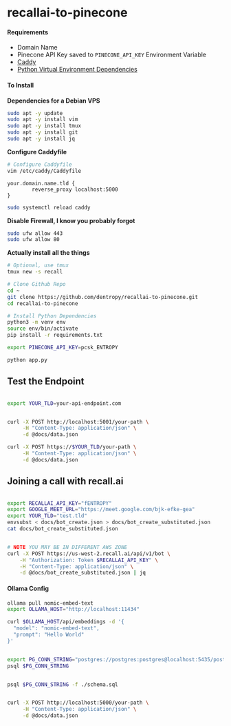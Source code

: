 # recallai-to-pinecone

#### Requirements

* Domain Name
* Pinecone API Key saved to `PINECONE_API_KEY` Environment Variable
* [Caddy](https://caddyserver.com/docs/install#debian-ubuntu-raspbian)
* [Python Virtual Environment Dependencies](https://mememaps.net/f56d0381-aed6-47cf-937f-07cc97dc51ad/)

#### To Install

**Dependencies for a Debian VPS**

``` bash
sudo apt -y update
sudo apt -y install vim
sudo apt -y install tmux
sudo apt -y install git
sudo apt -y install jq
```


**Configure Caddyfile**
``` bash
# Configure Caddyfile
vim /etc/caddy/Caddyfile
```

``` Caddyfile
your.domain.name.tld {
        reverse_proxy localhost:5000
}
```

``` bash
sudo systemctl reload caddy
```

**Disable Firewall, I know you probably forgot**
``` bash
sudo ufw allow 443
sudo ufw allow 80
```

**Actually install all the things**
``` bash
# Optional, use tmux
tmux new -s recall

# Clone Github Repo
cd ~
git clone https://github.com/dentropy/recallai-to-pinecone.git
cd recallai-to-pinecone

# Install Python Dependencies
python3 -m venv env
source env/bin/activate
pip install -r requirements.txt

export PINECONE_API_KEY=pcsk_ENTROPY

python app.py

```

## Test the Endpoint

``` bash

export YOUR_TLD=your-api-endpoint.com


curl -X POST http://localhost:5001/your-path \
     -H "Content-Type: application/json" \
     -d @docs/data.json

curl -X POST https://$YOUR_TLD/your-path \
     -H "Content-Type: application/json" \
     -d @docs/data.json

```

## Joining a call with recall.ai

``` bash

export RECALLAI_API_KEY="fENTROPY"
export GOOGLE_MEET_URL="https://meet.google.com/bjk-efke-gea"
export YOUR_TLD="test.tld"
envsubst < docs/bot_create.json > docs/bot_create_substituted.json
cat docs/bot_create_substituted.json


# NOTE YOU MAY BE IN DIFFERENT AWS ZONE
curl -X POST https://us-west-2.recall.ai/api/v1/bot \
    -H "Authorization: Token $RECALLAI_API_KEY" \
    -H "Content-Type: application/json" \
    -d @docs/bot_create_substituted.json | jq

```

#### Ollama Config

``` bash
ollama pull nomic-embed-text
export OLLAMA_HOST="http://localhost:11434"

curl $OLLAMA_HOST/api/embeddings -d '{
  "model": "nomic-embed-text",
  "prompt": "Hello World"
}'

```


``` bash

export PG_CONN_STRING="postgres://postgres:postgres@localhost:5435/postgres"
psql $PG_CONN_STRING


psql $PG_CONN_STRING -f ./schema.sql


curl -X POST http://localhost:5000/your-path \
     -H "Content-Type: application/json" \
     -d @docs/data.json
```